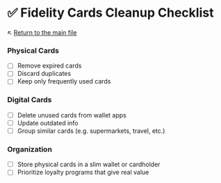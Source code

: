 # ✅ Fidelity Cards Cleanup Checklist

↖️ [Return to the main file](../README.md)

### Physical Cards
- [ ] Remove expired cards
- [ ] Discard duplicates
- [ ] Keep only frequently used cards

### Digital Cards
- [ ] Delete unused cards from wallet apps
- [ ] Update outdated info
- [ ] Group similar cards (e.g. supermarkets, travel, etc.)

### Organization
- [ ] Store physical cards in a slim wallet or cardholder
- [ ] Prioritize loyalty programs that give real value